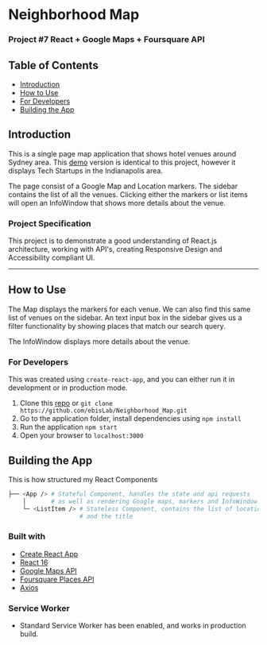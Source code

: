 # Neighborhood Map

### Project \#7 React + Google Maps + Foursquare API

## Table of Contents

- [Introduction](#introduction)
- [How to Use](#how-to-use)
- [For Developers](#for-developers)
- [Building the App](#building-the-app)

## Introduction

This is a single page map application that shows hotel venues around Sydney area.
This [demo](https://ebislab.github.io/react_map) version is identical to this project, however it displays Tech Startups in the Indianapolis area.

The page consist of a Google Map and Location markers. The sidebar contains the list of all the venues. Clicking either the markers or list items will open an InfoWindow that shows more details about the venue.


### Project Specification

This project is to demonstrate a good understanding of React.js architecture, working with API's, creating Responsive Design and Accessibility compliant UI.

---

## How to Use

The Map displays the markers for each venue. We can also find this same list of venues on the sidebar. An text input box in the sidebar gives us a filter functionality by showing places that match our search query.

The InfoWindow displays more details about the venue.

### For Developers

This was created using `create-react-app`, and you can either run it in development or in production mode.

1. Clone this [repo](https://github.com/ebisLab/Neighborhood_Map) or
   `git clone https://github.com/ebisLab/Neighborhood_Map.git`
2. Go to the application folder, install dependencies using `npm install`
3. Run the application `npm start`
4. Open your browser to `localhost:3000`

## Building the App

This is how structured my React Components

```bash
├── <App /> # Stateful Component, handles the state and api requests
    │       # as well as rendering Google maps, markers and InfoWindow
    └─ <ListItem /> # Stateless Component, contains the list of locations
                    # and the title
```

### Built with

- [Create React App](https://github.com/facebookincubator/create-react-app)
- [React 16](https://reactjs.org/)
- [Google Maps API](https://developers.google.com/maps/documentation/)
- [Foursquare Places API](https://developer.foursquare.com/)
- [Axios](https://github.com/axios/axios)

### Service Worker
- Standard Service Worker has been enabled, and works in production build. 
